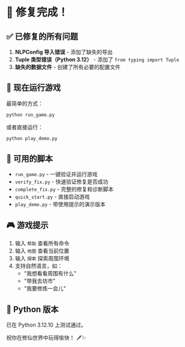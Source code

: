 # 🎉 修复完成！

## ✅ 已修复的所有问题

1. **NLPConfig 导入错误** - 添加了缺失的导出
2. **Tuple 类型错误（Python 3.12）** - 添加了 `from typing import Tuple`
3. **缺失的数据文件** - 创建了所有必要的配置文件

## 🚀 现在运行游戏

最简单的方式：
```bash
python run_game.py
```

或者直接运行：
```bash
python play_demo.py
```

## 📝 可用的脚本

- `run_game.py` - 一键验证并运行游戏
- `verify_fix.py` - 快速验证修复是否成功
- `complete_fix.py` - 完整的修复和诊断脚本
- `quick_start.py` - 直接启动游戏
- `play_demo.py` - 带使用提示的演示版本

## 🎮 游戏提示

1. 输入 `帮助` 查看所有命令
2. 输入 `地图` 查看当前位置
3. 输入 `探索` 探索周围环境
4. 支持自然语言，如：
   - "我想看看周围有什么"
   - "带我去坊市"
   - "我要修炼一会儿"

## 🐍 Python 版本

已在 Python 3.12.10 上测试通过。

祝你在修仙世界中玩得愉快！ 🗡️✨
